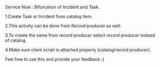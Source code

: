 Service Now : Bifurcation of Incident and Task.

1.Create Task or Incident from catalog item.

2.This activity can be done from Record producer as well.

3.To create the same from record producer select record producer instead of catalog.

4.Make sure client script is attached properly (catalog/record producer).


Feel free to use this and provide your feedback :)
